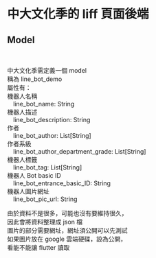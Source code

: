 # 中大文化季的 liff 頁面後端

## Model
<br />

中大文化季需定義一個 model  
稱為 line_bot_demo  
屬性有：  
機器人名稱  
    &emsp;line_bot_name: String  
機器人描述  
    &emsp;line_bot_description: String  
作者  
    &emsp;line_bot_author: List[String]  
作者系級  
    &emsp;line_bot_author_department_grade: List[String]  
機器人標籤  
    &emsp;line_bot_tag: List[String]  
機器人 Bot basic ID  
    &emsp;line_bot_entrance_basic_ID: String  
機器人圖片網址  
    &emsp;line_bot_pic_url: String  

由於資料不是很多，可能也沒有要維持很久，  
因此會將資料整理成 json 檔  
圖片的部分需要網址，網址須公開可以先測試  
如果圖片放在 google 雲端硬碟，設為公開，  
看能不能讓 flutter 讀取  

<br />

